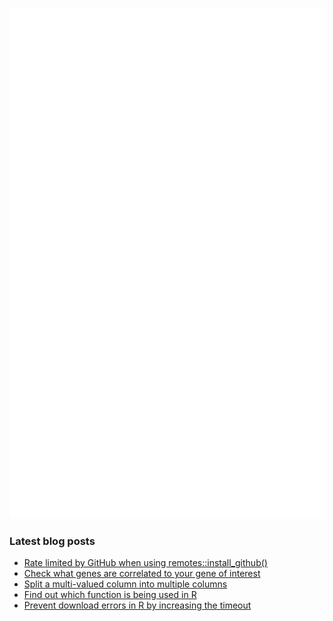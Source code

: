<!-- ![Metrics](https://metrics.lecoq.io/davetang?template=terminal&languages=1&achievements=1&base=header%2C%20activity%2C%20community%2C%20repositories%2C%20metadata&base.indepth=false&base.hireable=false&base.skip=false&languages=false&languages.ignored=html%2C%20css%2C%20javascript%2C%20tex%2C%20jupyter%20notebook%2C%20postscript&languages.limit=8&languages.threshold=0%25&languages.other=false&languages.colors=github&languages.sections=most-used&languages.indepth=false&languages.analysis.timeout=15&languages.analysis.timeout.repositories=7.5&languages.categories=markup%2C%20programming&languages.recent.categories=markup%2C%20programming&languages.recent.load=300&languages.recent.days=14&achievements=false&achievements.threshold=C&achievements.secrets=true&achievements.display=detailed&achievements.limit=0&config.timezone=Asia%2FTokyo) -->

![My GitHub stats](github-metrics.svg)

### Latest blog posts

<!-- BLOG-POST-LIST:START -->
- [Rate limited by GitHub when using remotes::install_github&lpar;&rpar;](https://davetang.org/muse/2024/08/23/rate-limited-by-github-when-using-remotesinstall_github/)
- [Check what genes are correlated to your gene of interest](https://davetang.org/muse/2024/08/10/check-what-genes-are-correlated-to-your-gene-of-interest/)
- [Split a multi-valued column into multiple columns](https://davetang.org/muse/2024/08/10/split-a-multi-valued-column-into-multiple-columns/)
- [Find out which function is being used in R](https://davetang.org/muse/2024/06/06/find-out-which-function-is-being-used-in-r/)
- [Prevent download errors in R by increasing the timeout](https://davetang.org/muse/2024/05/30/prevent-download-errors-in-r-by-increasing-the-timeout/)
<!-- BLOG-POST-LIST:END -->
